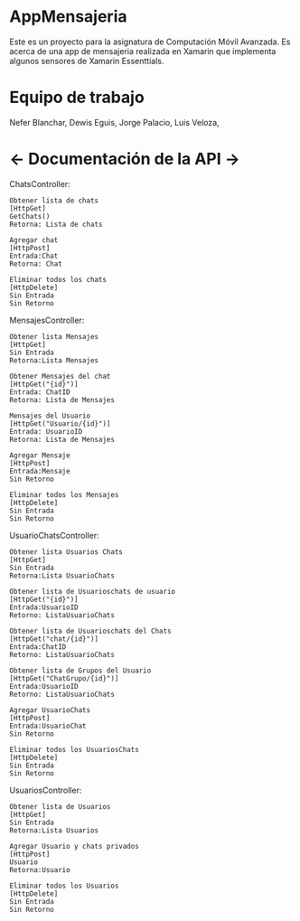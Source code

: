 # AppMensajeria
Este es un proyecto para la asignatura de Computación Móvil Avanzada. Es acerca de una app de mensajeria realizada en Xamarin que implementa algunos sensores de Xamarin Essenttials.

# Equipo de trabajo
Nefer Blanchar,
Dewis Eguis,
Jorge Palacio,
Luis Veloza,

# <- Documentación de la API ->
ChatsController:

	Obtener lista de chats
	[HttpGet]
	GetChats()
	Retorna: Lista de chats

	Agregar chat
	[HttpPost]
	Entrada:Chat
	Retorna: Chat

	Eliminar todos los chats
	[HttpDelete]
	Sin Entrada
	Sin Retorno

MensajesController:

	Obtener lista Mensajes
	[HttpGet]
	Sin Entrada
	Retorna:Lista Mensajes

	Obtener Mensajes del chat
	[HttpGet("{id}")]
	Entrada: ChatID
	Retorna: Lista de Mensajes

	Mensajes del Usuario
	[HttpGet("Usuario/{id}")]
	Entrada: UsuarioID
	Retorna: Lista de Mensajes

	Agregar Mensaje
	[HttpPost]
	Entrada:Mensaje
	Sin Retorno

	Eliminar todos los Mensajes
	[HttpDelete]
	Sin Entrada
	Sin Retorno

UsuarioChatsController:
	
	Obtener lista Usuarios Chats
	[HttpGet]
	Sin Entrada
	Retorna:Lista UsuarioChats

	Obtener lista de Usuarioschats de usuario
	[HttpGet("{id}")]
	Entrada:UsuarioID
	Retorno: ListaUsuarioChats

	Obtener lista de Usuarioschats del Chats
	[HttpGet("chat/{id}")]
	Entrada:ChatID
	Retorno: ListaUsuarioChats
	
	Obtener lista de Grupos del Usuario
	[HttpGet("ChatGrupo/{id}")]
	Entrada:UsuarioID
	Retorno: ListaUsuarioChats

	Agregar UsuarioChats
	[HttpPost]
	Entrada:UsuarioChat
	Sin Retorno
	
	Eliminar todos los UsuariosChats
	[HttpDelete]
	Sin Entrada
	Sin Retorno
	
UsuariosController:

	Obtener lista de Usuarios
	[HttpGet]
	Sin Entrada
	Retorna:Lista Usuarios

	Agregar Usuario y chats privados
	[HttpPost]
	Usuario
	Retorna:Usuario

	Eliminar todos los Usuarios
	[HttpDelete]
	Sin Entrada
	Sin Retorno
